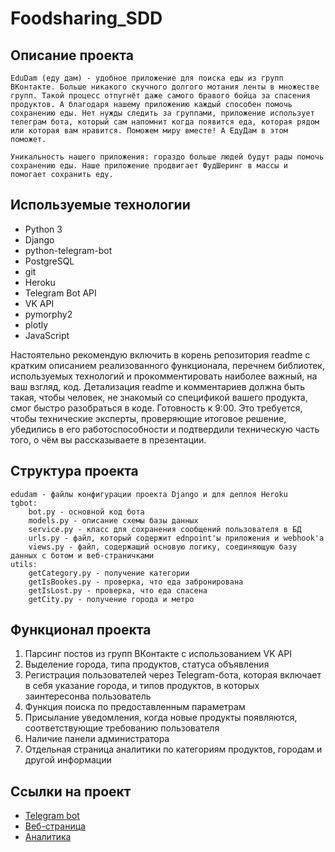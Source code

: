# Foodsharing_SDD


## Описание проекта
```
EduDam (еду дам) - удобное приложение для поиска еды из групп ВКонтакте. Больше никакого скучного долгого мотания ленты в множестве групп. Такой процесс отпугнёт даже самого бравого бойца за спасения продуктов. А благодаря нашему приложению каждый способен помочь сохранению еды. Нет нужды следить за группами, приложение использует телеграм бота, который сам напомнит когда появится еда, которая рядом или которая вам нравится. Поможем миру вместе! А ЕдуДам в этом поможет.

Уникальность нашего приложения: гораздо больше людей будут рады помочь сохранению еды. Наше приложение продвигает ФудШеринг в массы и помогает сохранить еду.
```
## Используемые технологии
- Python 3
- Django 
- python-telegram-bot 
- PostgreSQL 
- git 
- Heroku 
- Telegram Bot API 
- VK API 
- pymorphy2 
- plotly 
- JavaScript


 Настоятельно рекомендую включить в корень репозитория readme с кратким описанием реализованного функционала, перечнем библиотек, используемых технологий и прокомментировать наиболее важный, на ваш взгляд, код. Детализация readme и комментариев должна быть такая, чтобы человек, не знакомый со спецификой вашего продукта, смог быстро разобраться в коде. 
Готовность к 9:00. Это требуется, чтобы технические эксперты, проверяющие итоговое решение, убедились в его работоспособности и подтвердили техническую часть того, о чём вы рассказываете в презентации.

## Структура проекта

```
edudam - файлы конфигурации проекта Django и для деплоя Heroku
tgbot:
    bot.py - основной код бота
    models.py - описание схемы базы данных
    service.py - класс для сохранения сообщений пользователя в БД
    urls.py - файл, который содержит ednpoint'ы приложения и webhook'а
    views.py - файл, содержащий основую логику, соединяющую базу данных с ботом и веб-страничками
utils:
    getCategory.py - получение категории
    getIsBookes.py - проверка, что еда забронирована
    getIsLost.py - проверка, что еда спасена
    getCity.py - получение города и метро
```

## Функционал проекта
1. Парсинг постов из групп ВКонтакте с использованием VK API
2. Выделение города, типа продуктов, статуса объявления
3. Регистрация пользователей через Telegram-бота, которая включает в себя указание города, и типов продуктов, в которых заинтересонва пользователь
4. Функция поиска по предоставленным параметрам
5. Присылание уведомления, когда новые продукты появляются, соответствующие требованию пользователя
6. Наличие панели администратора
7. Отдельная страница аналитики по категориям продуктов, городам и другой информации


## Ссылки на проект

* [Telegram bot](https://www.example.com)
* [Веб-страница](https://edudam.herokuapp.com/)
* [Аналитика](http://edudam.herokuapp.com/analytic)

